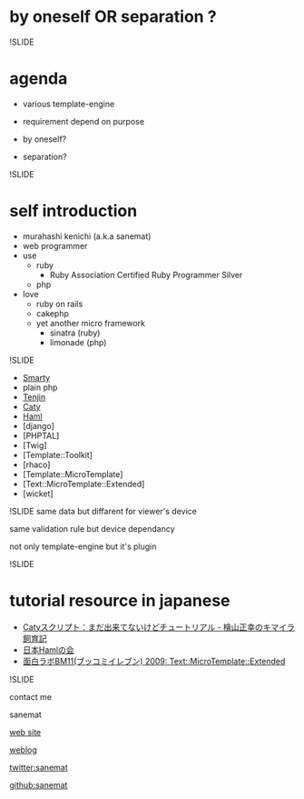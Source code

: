 # by oneself OR separation ?

!SLIDE

# agenda

* various template-engine

* requirement depend on purpose

* by oneself?

* separation?

!SLIDE

# self introduction

* murahashi kenichi (a.k.a sanemat)
* web programmer
* use
    * ruby
        * Ruby Association Certified Ruby Programmer Silver
    * php
* love
    * ruby on rails
    * cakephp
    * yet another micro framework
        * sinatra (ruby)
        * limonade (php)

!SLIDE
* [Smarty](http://www.smarty.net/)
* plain php
* [Tenjin](http://www.kuwata-lab.com/tenjin/)
* [Caty](http://bitbucket.org/m_hiyama/caty-python-proto1/)
* [Haml](http://haml-lang.com/)
* [django]
* [PHPTAL]
* [Twig]
* [Template::Toolkit]
* [rhaco]
* [Template::MicroTemplate]
* [Text::MicroTemplate::Extended]
* [wicket]

!SLIDE
same data but diffarent for viewer's device

same validation rule but device dependancy

not only template-engine but it's plugin

!SLIDE
# tutorial resource in japanese

* [Catyスクリプト：まだ出来てないけどチュートリアル - 檜山正幸のキマイラ飼育記](http://d.hatena.ne.jp/m-hiyama/20090907/1252284661)
* [日本Hamlの会](http://haml.ursm.jp/)
* [面白ラボBM11(ブッコミイレブン) 2009: Text::MicroTemplate::Extended](http://bm11.kayac.com/2009/project/text-microtemplate-extended/)

!SLIDE

contact me

sanemat

[web site](http://sane.jp/)

[weblog](http://sane.justblog.jp/)

[twitter:sanemat](http://twitter.com/sanemat)

[github:sanemat](http://github.com/sanemat)

